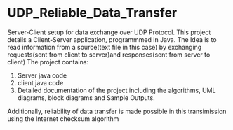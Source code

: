 # UDP_Reliable_Data_Transfer
Server-Client setup for data exchange over UDP Protocol.
This project details a Client-Server application, programmmed in Java. The Idea is to read information from a source(text file in this case)
by exchanging requests(sent from client to server)and responses(sent from server to client)
The project contains:
  1. Server java code
  2. client java code
  3. Detailed documentation of the project including the algorithms, UML diagrams, block diagrams and Sample Outputs.
  
Additionally, reliability of data transfer is made possible in this transimission using the Internet checksum algorithm
